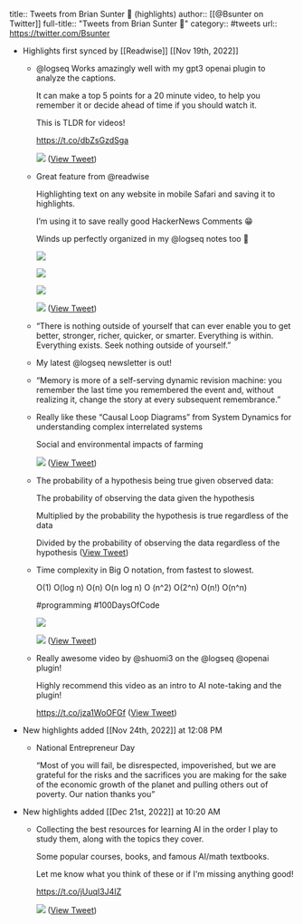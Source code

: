 title:: Tweets from Brian Sunter 🧠 (highlights)
author:: [[@Bsunter on Twitter]]
full-title:: "Tweets from Brian Sunter 🧠"
category:: #tweets
url:: https://twitter.com/Bsunter

- Highlights first synced by [[Readwise]] [[Nov 19th, 2022]]
	- @logseq Works amazingly well with my gpt3 openai plugin to analyze the captions. 
	  
	  It can make a top 5 points for a 20 minute video, to help you remember it or decide ahead of time if you should watch it. 
	  
	  This is TLDR for videos!
	  
	  https://t.co/dbZsGzdSga 
	  
	  ![](https://pbs.twimg.com/media/FVTuGm_VUAAEUtt.jpg) ([View Tweet](https://twitter.com/Bsunter/status/1537115206412664833))
	- Great feature from @readwise 
	  
	  Highlighting text on any website in mobile Safari and saving it to highlights. 
	  
	  I’m using it to save really good HackerNews Comments 😁
	  
	  Winds up perfectly organized in my @logseq notes too 🙌 
	  
	  ![](https://pbs.twimg.com/media/FXFgLLJVUAABsl_.jpg) 
	  
	  ![](https://pbs.twimg.com/media/FXFgLLLVEAAprb1.jpg) 
	  
	  ![](https://pbs.twimg.com/media/FXFgLLJUsAAKLhQ.jpg) 
	  
	  ![](https://pbs.twimg.com/media/FXFgLL6UUAEwhBE.jpg) ([View Tweet](https://twitter.com/Bsunter/status/1545121896823304192))
	- “There is nothing outside of yourself that can ever enable you to get better, stronger, richer, quicker, or smarter. Everything is within. Everything exists. Seek nothing outside of yourself.”
	- My latest @logseq newsletter is out!
	- “Memory is more of a self-serving dynamic revision machine: you remember the last time you remembered the event and, without realizing it, change the story at every subsequent remembrance.”
	- Really like these “Causal Loop Diagrams” from System Dynamics for understanding complex interrelated systems
	  
	  Social and environmental impacts of farming 
	  
	  ![](https://pbs.twimg.com/media/Ff72KAsVQAAJrvr.jpg) ([View Tweet](https://twitter.com/Bsunter/status/1584974775025537024))
	- The probability of a hypothesis being true given observed data:
	  
	  The probability of observing the data given the hypothesis 
	  
	  Multiplied by the probability the hypothesis is true regardless of the data
	  
	  Divided by the probability of observing the data regardless of the hypothesis ([View Tweet](https://twitter.com/Bsunter/status/1585335481767600128))
	- Time complexity in Big O notation, from fastest to slowest. 
	  
	  O(1)
	  O(log n) 
	  O(n) 
	  O(n log n)
	  O (n^2) 
	  O(2^n)
	  O(n!)
	  O(n^n)
	  
	  #programming #100DaysOfCode 
	  
	  ![](https://pbs.twimg.com/media/FgMTgYXUYAAAhOd.jpg) 
	  
	  ![](https://pbs.twimg.com/media/FgMTgYZUYAAaxWe.jpg) ([View Tweet](https://twitter.com/Bsunter/status/1586132946238382080))
	- Really awesome video by @shuomi3 on the @logseq @openai plugin!
	  
	  Highly recommend this video as an intro to AI note-taking and the plugin!
	  
	  https://t.co/jza1WoOFGf ([View Tweet](https://twitter.com/Bsunter/status/1593728424895356928))
- New highlights added [[Nov 24th, 2022]] at 12:08 PM
	- National Entrepreneur Day
	  
	  “Most of you will fail, be disrespected, impoverished, but we are grateful for the risks and the sacrifices you are making for the sake of the economic growth of the planet and pulling others out of poverty. Our nation thanks you”
- New highlights added [[Dec 21st, 2022]] at 10:20 AM
	- Collecting the best resources for learning AI in the order I play to study them, along with the topics they cover.
	  
	  Some popular courses, books, and famous AI/math textbooks.
	  
	  Let me know what you think of these or if I'm missing anything good!
	  
	  https://t.co/jUuqI3J4IZ 
	  
	  ![](https://pbs.twimg.com/media/Fkc6BW1UUAAb3BA.jpg) ([View Tweet](https://twitter.com/Bsunter/status/1605316646897270784))